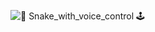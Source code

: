 ![🐍 Snake_with_voice_control 🕹](https://user-images.githubusercontent.com/115089783/224488146-d1b4f4ec-7bef-4e7d-b6ba-f354c389087b.png)

